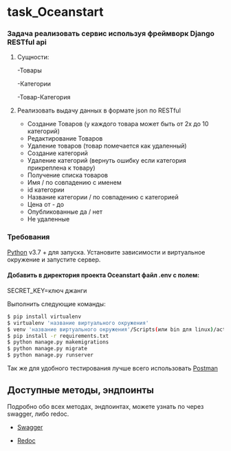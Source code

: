 # task_Oceanstart

### Задача реализовать сервис используя фреймворк Django RESTful api

1. Сущности:

    -Товары 
    
    -Категории 
    
    -Товар-Категория

2. Реализовать выдачу данных в формате json по RESTful
   
    - Создание Товаров (у каждого товара может быть от 2х до 10 категорий)
    - Редактирование Товаров
    - Удаление товаров (товар помечается как удаленный)
    - Создание категорий
    - Удаление категорий (вернуть ошибку если категория прикреплена к товару)
    - Получение списка товаров 
    - Имя / по совпадению с  именем
    - id категории
    - Название категории  / по совпадению с  категорией 
    - Цена от - до
    - Опубликованные да / нет
    - Не удаленные


### Требования


[Python](https://www.python.org/downloads/) v3.7 +  для запуска.
Установите зависимости и виртуальное окружение и запустите сервер.

#### Добавить в директория проекта Oceanstart файл .env с полем:

SECRET_KEY=ключ джанги

Выполнить следующие команды:

```sh
$ pip install virtualenv
$ virtualenv 'название виртуального окружения'
$ venv 'название виртуального окружения'/Scripts(или bin для linux)/activate
$ pip install -r requirements.txt
$ python manage.py makemigrations
$ python manage.py migrate
$ python manage.py runserver
```


Так же для удобного тестирования лучше всего использовать [Postman](https://www.postman.com/downloads/)

## Доступные методы, эндпоинты
Подробно обо всех методах, эндпоинтах, можете узнать по через swagger, либо redoc.

- [Swagger](http://127.0.0.1:8000/swagger/)

- [Redoc](http://127.0.0.1:8000/redoc/)